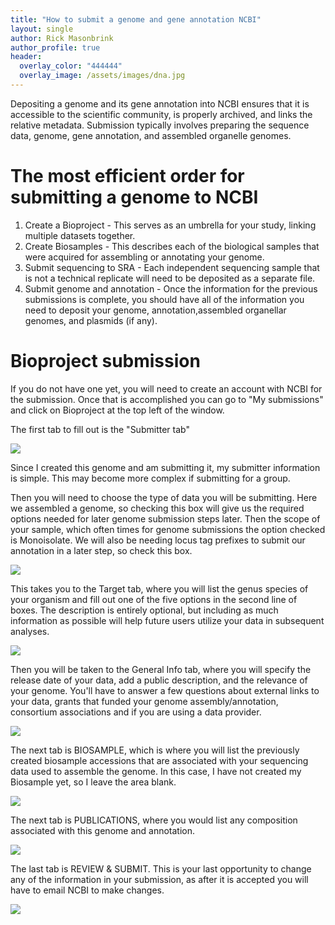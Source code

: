 ```yaml
---
title: "How to submit a genome and gene annotation NCBI"
layout: single
author: Rick Masonbrink
author_profile: true
header:
  overlay_color: "444444"
  overlay_image: /assets/images/dna.jpg
---
```


Depositing a genome and its gene annotation into NCBI ensures that it is accessible to the scientific community, is properly archived, and links the relative metadata. Submission typically involves preparing the sequence data, genome, gene annotation, and assembled organelle genomes.

# The most efficient order for submitting a genome to NCBI
1. Create a Bioproject - This serves as an umbrella for your study, linking multiple datasets together.
2. Create Biosamples - This describes each of the biological samples that were acquired for assembling or annotating your genome.
3. Submit sequencing to SRA - Each independent sequencing sample that is not a technical replicate will need to be deposited as a separate file. 
4. Submit genome and annotation - Once the information for the previous submissions is complete, you should have all of the information you need to deposit your genome, annotation,assembled organellar genomes, and plasmids (if any).

# Bioproject submission

If you do not have one yet, you will need to create an account with NCBI for the submission.  Once that is accomplished you can go to "My submissions" and click on Bioproject at the top left of the window. 

The first tab to fill out is the "Submitter tab"

![](assets/NCBI_Genome_and_Annotation_Submission_Assets/BioprojectSubmitter.png)

Since I created this genome and am submitting it, my submitter information is simple. This may become more complex if submitting for a group. 

Then you will need to choose the type of data you will be submitting. Here we assembled a genome, so checking this box will give us the required options needed for later genome submission steps later. Then the scope of your sample, which often times for genome submissions the option checked is Monoisolate. We will also be needing locus tag prefixes to submit our annotation in a later step, so check this box.

![](assets/NCBI_Genome_and_Annotation_Submission_Assets/BioprojectProjectType.png)

This takes you to the Target tab, where you will list the genus species of your organism and fill out one of the five options in the second line of boxes. The description is entirely optional, but including as much information as possible will help future users utilize your data in subsequent analyses. 

![](assets/NCBI_Genome_and_Annotation_Submission_Assets/BioprojectTarget.png)

Then you will be taken to the General Info tab, where you will specify the release date of your data, add a public description, and the relevance of your genome. You'll have to answer a few questions about external links to your data, grants that funded your genome assembly/annotation, consortium associations and if you are using a data provider. 

![](assets/NCBI_Genome_and_Annotation_Submission_Assets/BioprojectGeneralInfo.png)

The next tab is BIOSAMPLE, which is where you will list the previously created biosample accessions that are associated with your sequencing data used to assemble the genome. In this case, I have not created my Biosample yet, so I leave the area blank. 

![](assets/NCBI_Genome_and_Annotation_Submission_Assets/BioprojectBiosample.png)

The next tab is PUBLICATIONS, where you would list any composition associated with this genome and annotation.

![](assets/NCBI_Genome_and_Annotation_Submission_Assets/BioprojectPublications.png)

The last tab is REVIEW & SUBMIT. This is your last opportunity to change any of the information in your submission, as after it is accepted you will have to email NCBI to make changes. 

![](assets/NCBI_Genome_and_Annotation_Submission_Assets/BioprojectReviewAndSubmit.png)

